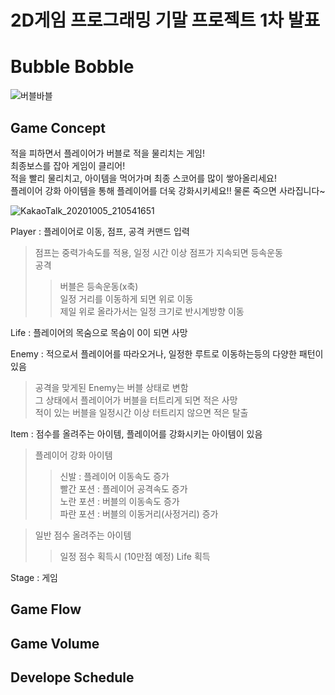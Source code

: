 2D게임 프로그래밍 기말 프로젝트 1차 발표
=============

# Bubble Bobble
![버블바블](https://user-images.githubusercontent.com/34498116/94247286-ddfffc00-ff57-11ea-8378-a34f907a2580.png)

## Game Concept

적을 피하면서 플레이어가 버블로 적을 물리치는 게임!  
최종보스를 잡아 게임이 클리어!   
적을 빨리 물리치고, 아이템을 먹어가며 최종 스코어를 많이 쌓아올리세요!   
플레이어 강화 아이템을 통해 플레이어를 더욱 강화시키세요!! 물론 죽으면 사라집니다~

![KakaoTalk_20201005_210541651](https://user-images.githubusercontent.com/34498116/95080699-731ea400-0753-11eb-862c-1431f229779d.jpg)

Player : 플레이어로 이동, 점프, 공격 커맨드 입력
> 점프는 중력가속도를 적용, 일정 시간 이상 점프가 지속되면 등속운동     
> 공격     
>> 버블은 등속운동(x축)       
>> 일정 거리를 이동하게 되면 위로 이동      
>> 제일 위로 올라가서는 일정 크기로 반시계방향 이동    

Life : 플레이어의 목숨으로 목숨이 0이 되면 사망         

Enemy : 적으로서 플레이어를 따라오거나, 일정한 루트로 이동하는등의 다양한 패턴이 있음  
> 공격을 맞게된 Enemy는 버블 상태로 변함    
> 그 상태에서 플레이어가 버블을 터트리게 되면 적은 사망    
> 적이 있는 버블을 일정시간 이상 터트리지 않으면 적은 탈출    

Item : 점수를 올려주는 아이템, 플레이어를 강화시키는 아이템이 있음     
> 플레이어 강화 아이템     
>> 신발 : 플레이어 이동속도 증가        
>> 빨간 포션 : 플레이어 공격속도 증가       
>> 노란 포션 : 버블의 이동속도 증가     
>> 파란 포션 : 버블의 이동거리(사정거리) 증가    

> 일반 점수 올려주는 아이템    
>> 일정 점수 획득시 (10만점 예정) Life 획득      

Stage : 게임    

## Game Flow

## Game Volume

## Develope Schedule
